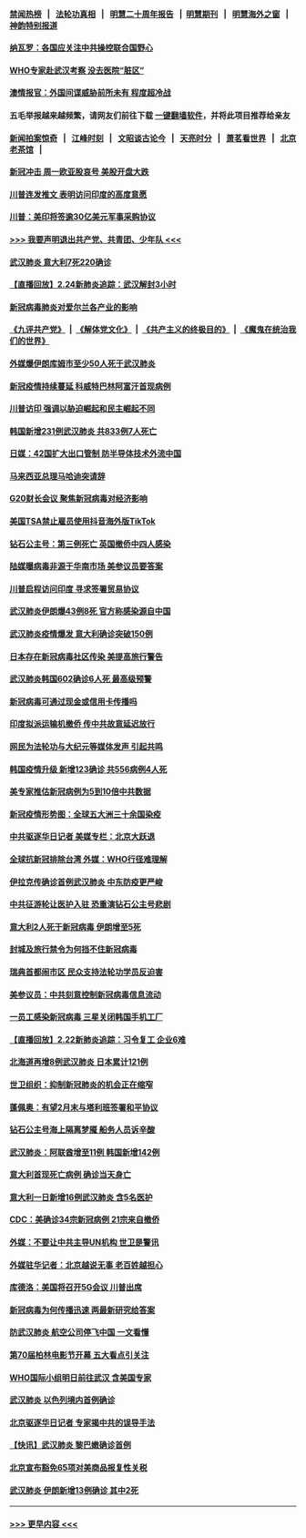 #### [禁闻热榜](热点新闻.md?=0)  &nbsp;&nbsp;|&nbsp;&nbsp; [法轮功真相](https://github.com/gfw-breaker/truth/blob/master/README.md?=0) &nbsp;&nbsp;|&nbsp;&nbsp; [明慧二十周年报告](https://github.com/gfw-breaker/mh-reports/blob/master/README.md?=0) &nbsp;&nbsp;|&nbsp;&nbsp;[明慧期刊](https://github.com/gfw-breaker/mh-qikan) &nbsp;&nbsp;|&nbsp;&nbsp; [明慧海外之窗](https://github.com/gfw-breaker/mh-news/blob/master/README.md?=0) &nbsp;&nbsp;|&nbsp;&nbsp; [神韵特别报道](https://github.com/gfw-breaker/mh-news/blob/master/shenyun.md?=0)
#### [纳瓦罗：各国应关注中共操控联合国野心](../pages/nsc418/n11892856.md?t=02250401) 
#### [WHO专家赴武汉考察 没去医院“脏区”](../pages/nsc418/n11892736.md?t=02250401) 
#### [澳情报官：外国间谍威胁前所未有 程度超冷战](../pages/nsc418/n11892672.md?t=02250401) 
#### 五毛举报越来越频繁，请网友们前往下载 [一键翻墙软件](https://github.com/gfw-breaker/ssr-accounts)，并将此项目推荐给亲友
#### [新闻拍案惊奇](https://github.com/gfw-breaker/banned-news/blob/master/pages/link4.md) &nbsp;&nbsp;|&nbsp;&nbsp; [江峰时刻](https://github.com/gfw-breaker/banned-news/blob/master/pages/link4.md) &nbsp;&nbsp;|&nbsp;&nbsp; [文昭谈古论今](https://github.com/gfw-breaker/banned-news/blob/master/pages/link4.md) &nbsp;&nbsp;|&nbsp;&nbsp; [天亮时分](https://github.com/gfw-breaker/banned-news/blob/master/pages/link4.md) &nbsp;&nbsp;|&nbsp;&nbsp; [萧茗看世界](https://github.com/gfw-breaker/banned-news/blob/master/pages/link4.md) &nbsp;&nbsp;|&nbsp;&nbsp; [北京老茶馆](https://github.com/gfw-breaker/banned-news/blob/master/pages/link4.md) &nbsp;&nbsp;|&nbsp;&nbsp; 
#### [新冠冲击 周一欧亚股哀号 美股开盘大跌](../pages/nsc418/n11892648.md?t=02250401) 
#### [川普连发推文 表明访问印度的高度意愿](../pages/nsc418/n11891927.md?t=02250401) 
#### [川普：美印将签逾30亿美元军事采购协议](../pages/nsc418/n11892494.md?t=02250401) 
#### [>>> 我要声明退出共产党、共青团、少年队 <<<](https://github.com/begood0513/goodnews/blob/master/quit/letter.md) 
#### [武汉肺炎 意大利7死220确诊](../pages/nsc418/n11892166.md?t=02250401) 
#### [【直播回放】2.24新肺炎追踪：武汉解封3小时](../pages/nsc418/n11892242.md?t=02250401) 
#### [新冠病毒肺炎对爱尔兰各产业的影响](../pages/nsc418/n11892328.md?t=02250401) 
#### [《九评共产党》](https://github.com/begood0513/9ping.md/blob/master/README.md) &nbsp;|&nbsp; [《解体党文化》](../../../../jtdwh.md/blob/master/README.md)  &nbsp;|&nbsp; [《共产主义的终极目的》](../../../../gczydzjmd.md/blob/master/README.md) &nbsp;|&nbsp; [《魔鬼在统治我们的世界》](../../../../mgztzwmdsj.md/blob/master/README.md) 
#### [外媒爆伊朗库姆市至少50人死于武汉肺炎](../pages/nsc418/n11891996.md?t=02250401) 
#### [新冠疫情持续蔓延 科威特巴林阿富汗首现病例](../pages/nsc418/n11892052.md?t=02250401) 
#### [川普访印 强调以胁迫崛起和民主崛起不同](../pages/nsc418/n11891855.md?t=02250401) 
#### [韩国新增231例武汉肺炎 共833例7人死亡](../pages/nsc418/n11891919.md?t=02250401) 
#### [日媒：42国扩大出口管制 防半导体技术外流中国](../pages/nsc418/n11891730.md?t=02250401) 
#### [马来西亚总理马哈迪突请辞](../pages/nsc418/n11891521.md?t=02250401) 
#### [G20财长会议 聚焦新冠病毒对经济影响](../pages/nsc418/n11890400.md?t=02250401) 
#### [美国TSA禁止雇员使用抖音海外版TikTok](../pages/nsc418/n11890500.md?t=02250401) 
#### [钻石公主号：第三例死亡 英国撤侨中四人感染](../pages/nsc418/n11890293.md?t=02250401) 
#### [陆媒曝病毒非源于华南市场 美参议员要答案](../pages/nsc418/n11890306.md?t=02250401) 
#### [川普启程访问印度 寻求签署贸易协议](../pages/nsc418/n11890275.md?t=02250401) 
#### [武汉肺炎伊朗爆43例8死 官方称感染源自中国](../pages/nsc418/n11890128.md?t=02250401) 
#### [武汉肺炎疫情爆发 意大利确诊突破150例](../pages/nsc418/n11889926.md?t=02250401) 
#### [日本存在新冠病毒社区传染 美提高旅行警告](../pages/nsc418/n11889917.md?t=02250401) 
#### [武汉肺炎韩国602确诊6人死 最高级预警](../pages/nsc418/n11889715.md?t=02250401) 
#### [新冠病毒可通过现金或信用卡传播吗](../pages/nsc418/n11886629.md?t=02250401) 
#### [印度拟派运输机撤侨 传中共故意延迟放行](../pages/nsc418/n11889362.md?t=02250401) 
#### [网民为法轮功与大纪元等媒体发声 引起共鸣](../pages/nsc418/n11889143.md?t=02250401) 
#### [韩国疫情升级 新增123确诊 共556病例4人死](../pages/nsc418/n11888882.md?t=02250401) 
#### [美专家推估新冠病例为5到10倍中共数据](../pages/nsc418/n11884404.md?t=02250401) 
#### [新冠疫情形势图：全球五大洲三十余国染疫](../pages/nsc418/n11888454.md?t=02250401) 
#### [中共驱逐华日记者 美媒专栏：北京大跃退](../pages/nsc418/n11888453.md?t=02250401) 
#### [全球抗新冠排除台湾 外媒：WHO行径难理解](../pages/nsc418/n11888248.md?t=02250401) 
#### [伊拉克传确诊首例武汉肺炎 中东防疫更严峻](../pages/nsc418/n11888333.md?t=02250401) 
#### [中共征游轮让医护入驻 恐重演钻石公主号悲剧](../pages/nsc418/n11888077.md?t=02250401) 
#### [意大利2人死于新冠病毒 伊朗增至5死](../pages/nsc418/n11888083.md?t=02250401) 
#### [封城及旅行禁令为何挡不住新冠病毒](../pages/nsc418/n11888067.md?t=02250401) 
#### [瑞典首都闹市区 民众支持法轮功学员反迫害](../pages/nsc418/n11886192.md?t=02250401) 
#### [美参议员：中共刻意控制新冠病毒信息流动](../pages/nsc418/n11887949.md?t=02250401) 
#### [一员工感染新冠病毒 三星关闭韩国手机工厂](../pages/nsc418/n11887983.md?t=02250401) 
#### [【直播回放】2.22新肺炎追踪：习令复工 企业6难](../pages/nsc418/n11887888.md?t=02250401) 
#### [北海道再增8例武汉肺炎 日本累计121例](../pages/nsc418/n11887417.md?t=02250401) 
#### [世卫组织：抑制新冠肺炎的机会正在缩窄](../pages/nsc418/n11886977.md?t=02250401) 
#### [蓬佩奥：有望2月末与塔利班签署和平协议](../pages/nsc418/n11887248.md?t=02250401) 
#### [钻石公主号海上隔离梦魇 船务人员诉辛酸](../pages/nsc418/n11887145.md?t=02250401) 
#### [武汉肺炎：阿联酋增至11例 韩国新增142例](../pages/nsc418/n11887047.md?t=02250401) 
#### [意大利首现死亡病例 确诊当天身亡](../pages/nsc418/n11886856.md?t=02250401) 
#### [意大利一日新增16例武汉肺炎 含5名医护](../pages/nsc418/n11886558.md?t=02250401) 
#### [CDC：美确诊34宗新冠病例 21宗来自撤侨](../pages/nsc418/n11886795.md?t=02250401) 
#### [外媒：不要让中共主导UN机构 世卫是警讯](../pages/nsc418/n11886401.md?t=02250401) 
#### [外媒驻华记者：北京越说无事 老百姓越担心](../pages/nsc418/n11886604.md?t=02250401) 
#### [库德洛：美国将召开5G会议 川普出席](../pages/nsc418/n11886529.md?t=02250401) 
#### [新冠病毒为何传播迅速 两最新研究给答案](../pages/nsc418/n11886505.md?t=02250401) 
#### [防武汉肺炎 航空公司停飞中国 一文看懂](../pages/nsc418/n11866800.md?t=02250401) 
#### [第70届柏林电影节开幕 五大看点引关注](../pages/nsc418/n11886384.md?t=02250401) 
#### [WHO国际小组明日前往武汉 含美国专家](../pages/nsc418/n11886380.md?t=02250401) 
#### [武汉肺炎 以色列境内首例确诊](../pages/nsc418/n11886244.md?t=02250401) 
#### [北京驱逐华日记者 专家揭中共的误导手法](../pages/nsc418/n11886124.md?t=02250401) 
#### [【快讯】武汉肺炎 黎巴嫩确诊首例](../pages/nsc418/n11886151.md?t=02250401) 
#### [北京宣布豁免65项对美商品报复性关税](../pages/nsc418/n11885960.md?t=02250401) 
#### [武汉肺炎 伊朗新增13例确诊 其中2死](../pages/nsc418/n11885880.md?t=02250401) 

----
#### [ >>> 更早内容 <<< ](../indexes/nsc418-earlier.md)
